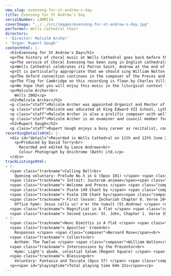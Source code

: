 ```yaml
---
new_slug: evensong-for-st-andrew-s-day
title: Evensong for St Andrew's Day
serialNumber: LAMM134
coverImage: "../../src/images/evensong-for-st-andrew-s-day.jpg"
performer: Wells Cathedral Choir
directors:
- 'Director: Malcolm Archer'
- 'Organ: Rupert Gough'
contentHtml: |-
  <h1>Evensong for St Andrew's Day</h1>
  <p>The history of choral music at Wells Cathedral goes back before the creation of the present building in 1180. The first Cathedral was built in 705 and the records of the Vicars Choral go back to 1136. It is known that there were boys singing at Wells even earlier than that.</p>
  <p>The service of Choral Evensong has been sung in English cathedrals since the Reformation, and is a fusion of the ancient monastic offices of Vespers and Compline. The musical items of Preces and Responses, Psalmody, the Magnificat and Nunc Dimittis and the Anthem frame the ministry of the Word (the lessons, the Apostles' Creed and the intercessions) in an enduring art form of consummate beauty and perfection. The worshipper is drawn closer to God in a non-participatory form of worship which allows the beauty of the music and language to enter into the soul through personal prayer and meditation.</p>
  <p>Wells Cathedral celebrates its Patron Saint, Andrew at the end of November each year, traditionally with a Choral Eucharist in the morning and a Festal Choral Evensong in the Evening. The office of Evensong has been a rich vein of inspiration to composers over the years, and this disc allows the listener to eavesdrop on Evensong at Wells for St. Andrew's Day, and enjoy some of the finest choral works composed for the church in the twentieth century.</p>
  <p>It is particularly appropriate that we should sing William Walton's The Twelve, not only because the text is so suitable for the feast day of an Apostle, but also because 2002, the release year of this disc, is the centenary of Walton's birth. The work is dedicated to Dean Cuthbert Simpson, of Christ Church, Oxford, where Walton was a boy chorister, and sets words by the poet W. H. Auden, a sometime fellow of Christ Church. The work is a colourful and virtuoso display for choir, organ and soloists alike, and an original and imaginative treatment of the text.</p>
  <p>The Oxford connection continues in the composer of the Preces and Responses and the canticles. Bernard Rose was for many years Informator Choristarum (Organist and Choirmaster) at Magdalen College, Oxford, and taught in the University Music Faculty, as did Edmund Rubbra, of Worcester College who taught composition. The Preces and Responses by Rose were composed for the Magdalen Choir, and one response even quotes the bell chime in the Great Tower at Magdalen. Rubbra's Magnificat and Nunc Dimittis in A flat is an astringent and powerful setting of the words, and each canticle is unified by the Gloria which has the distinctive organ rhythm of manual duplets against pedal triplets.</p>
  <p>The flag for Cambridge on this recording is flown by Charles Villiers Stanford, who was Professor of Music there. His setting of Justorum animae, one of a set of three motets, is dedicated to Alan Gray, Stanford's successor as Director of Music at Trinity, Cambridge, and is an inspired setting with a highly economical use of material. At the start of the disc, as we move into the cathedral in preparation for the service, we hear part of Stanford's Prelude No. 5. in G, which is based on a traditional Irish melody. His Fantasia and Toccata at the close of the service is distinguished by its strong musical ideas, and shows improvisatory flair within a taut musical structure.</p>
  <p>We hope that you will enjoy this music in the liturgical context for which it was intended, and will be enriched by the atmosphere of worship we hope to convey through music and word. We also hope that Wells will be a place of pilgrimage for you in the future, when you may be able to share with us in our daily choral tradition.</p>
  <p>Malcolm Archer<br>
    Wells 2002</p>
  <h2>Malcolm Archer</h2>
  <p class="staff">Malcolm Archer was appointed Organist and Master of the Choristers at Wells Cathedral in 1996 where he directs and trains the Cathedral choir for its daily services in the Cathedral, as well as being the Musical Director for Wells Cathedral Oratorio Society. In addition to overseas tours and radio and TV broadcasts he has recorded with the Cathedral Choir a wide range of CDs and the choir now records regularly for several record companies.</p>
  <p class="staff">Malcolm was educated at King Edward VII School, Lytham, the Royal College of Music (where he was an RCO scholar) and Jesus College Cambridge where he was organ scholar. He studied the organ with Ralph Downes, Gillian Weir and Nicolas Kynaston, and composition with Herbert Sumsion and Alan Ridout. He continues to study the organ with Daniel Roth in Paris. He has given organ concerts in nine European countries, Canada and the USA. Amongst other notable invitations, he has played for the IAO Congress on more than one occasion and given the Winston Churchill Memorial Concert at Blenheim Palace. He has also recorded for BBC Radio 2 and Radio 3, and played at most principal venues in the UK including Birmingham Town Hall, Fairfield Halls, Croydon, St. David's Hall, Cardiff, Westminster Cathedral and King's and St. John's Colleges, Cambridge. He has recorded six organ CDs in repertoire as varied as J.S.Bach and Olivier Messiaen.</p>
  <p class="staff">Malcolm Archer is also a prolific composer with well over 150 published works. His work Three Psalms of David was premiered in Wells Cathedral as part of the Classics West Festival, with the Classics West International Chorus and The Virtuosi of London. He has also written a five movement millennium work for Lichfield Cathedral, called The Coming of the Kingdom. He was commissioned to write works for The Southern Cathedrals' Festival, the Exeter Festival and the Musica Deo Sacra Festival. He has recently been commissioned to write a work for the 350th Sons of the Clergy Festival in 2004, which is held in St. Paul's Cathedral. His works receive regular performances on BBC Radio and TV.</p>
  <p class="staff">Malcolm Archer is an examiner and council member for the Royal College of Organists and an examiner for the Associated Board of the Royal Schools of Music.</p>
  <h2>Rupert Gough</h2>
  <p class="staff">Rupert Gough enjoys a busy career as recitalist, conductor and accompanist, last year fulfilling over sixty concert engagements, more than a third of them in the USA including solo organ recitals in Washington Cathedral, St. Patrick's Cathedral, New York and in Dallas, Boston and Philadelphia. He has been involved in some twenty commercial recordings as an organ soloist, accompanist, harpsichordist and conductor on many labels. He won Third Prize in the 2000 St. Albans International Organ Competition and has previously been a finalist in the Royal College of Organists ÔPerformer of the year' competition. Since 1994 Rupert has been Assistant Organist at Wells Cathedral where he accompanies and assists in directing the nine sung services every week. He appears regularly with the choir in concerts all over the world, on the radio, television and can be heard on many different recordings. He also teaches organ at Wells Cathedral School where he has prepared a number of pupils for Oxbridge scholarships and study in Conservatoires. Rupert has also established a successful organ and violin duo with his wife Rachel. Recent engagements included premiering a new work by Timothy Salter in St. John's, Smith Square. They are now represented in the USA by Phillip Truckenbrod and have two tours there this year, together with a tour of Denmark and Sweden.</p>
recordingDetailsHtml: |-
  <div id="details">Recorded in Wells Cathedral on 11th and 12th June 2001 by kind permission of the Dean and Chapter.
    <p>Produced by David Terry<br>
      Recorded and edited by Lance Andrews<br>
      Colour Photograph by Unichrome (Bath) Ltd.</p>
  </div>
trackListingsHtml:
- |-
  <span class="trackname">Calling Bell<br>
    Opening voluntary: Prelude No.5 in G (Opus 101) </span> <span class="composer"> C.V.Stanford</span><br>
  <span class="trackname"> Introit: Justorum animae</span><span class="composer"> C.V. Stanford</span><br>
  <span class="trackname"> Welcome and Preces </span> <span class="composer">Bernard Rose</span><br>
  <span class="trackname"> Psalm 149 Chant by </span> <span class="composer">J. Turle</span><br>
  <span class="trackname"> Psalm 150 Chant by</span><span class="composer"> C.V.Stanford</span><br>
  <span class="trackname"> First lesson: Zechariah Chapter 8. Verse 20<br>
    Office hymn: Jesus calls us! o'er the tumult (St.Andrew) </span> <span class="composer"> E H Thorne</span><br>
  <span class="trackname"> Magnificat in A flat </span> <span class="composer">Edmund Rubbra</span><br>
  <span class="trackname"> Second Lesson: St. John, Chapter 1. Verse 35</span>
- |-
  <span class="trackname">Nunc Dimittis in A flat </span> <span class="composer"> Edmund Rubbra</span><br>
  <span class="trackname"> Apostles' Creed<br>
    Responses </span> <span class="composer">Bernard Rose</span><br>
  <span class="trackname"> Collects<br>
    Anthem: The Twelve </span> <span class="composer">William Walton</span><br>
  <span class="trackname"> Intercessions by the Precentor<br>
    Hymn: Light's abode, celestial Salem (Regent Square) </span> <span class="composer"> Henry Smart</span><span class="trackname"> Descant and Amen: </span> <span class="composer"> Malcolm Archer</span><br>
  <span class="trackname"> Blessing<br>
    Voluntary: Fantasia and Toccata (Opus 57) </span> <span class="composer"> C.V. Stanford</span>
  <p><span id="playingtime">Total playing time 64m 32s</span></p>
---
```


